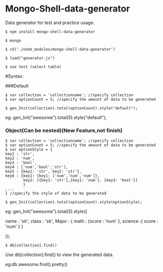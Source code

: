 # Mongo-Shell-data-generator
Data generator for test and practice usage.

```
$ npm install mongo-shell-data-generator

$ mongo

$ cd('./node_modules/mongo-shell-data-generator')

$ load("generator.js")

$ use test (select table)

```
#Syntax:

###Default

```
$ var collection = 'collectionname'; //specify collection
$ var optionCount = 5; //specify the amount of data to be generated
```

```
$ gen_Init(collection).total(optionCount).style("default");
```

eg:
gen_Init("awesome").total(5).style("default");


### Object(Can be nested)(New Feature,not finish)


```
$ var collection = 'collectionname'; //specify collection
$ var optionCount = 5; //specify the amount of data to be generated
$ var optionStyle = {
key1 : 'str',
key2 : 'num',
key3 : 'bool',
key4 : ['num','bool','str'],
key5 : {key1: 'str', key2: 'str'},
key6 : {key1: {key1: ['num','num','num']},
        key2: [{key1: 'str'},{key1: 'num'}, {key3: 'bool'}]
        }
....
} //specify the style of data to be generated
```

```
$ gen_Init(collection).total(optionCount).style(optionStyle);
```
eg:
gen_Init("awesome").total(5).style({

name : 'str',
class : 'str',
Major : {
math : {score : 'num' },
science :{ score : 'num' }
}

});
```
$ db[collection].find()
```
Use db[collection].find() to view the generated data.

eg:db.awesome.find().pretty()

